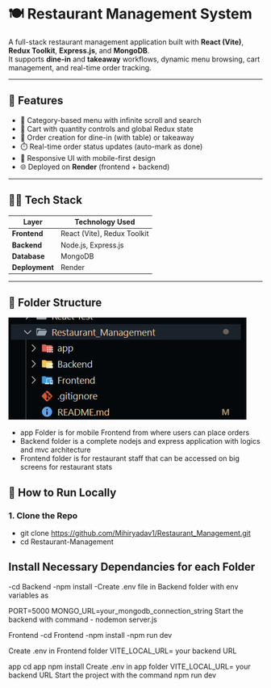 # 🍽️ Restaurant Management System

A full-stack restaurant management application built with **React (Vite)**, **Redux Toolkit**, **Express.js**, and **MongoDB**.  
It supports **dine-in** and **takeaway** workflows, dynamic menu browsing, cart management, and real-time order tracking.

---

## 🚀 Features

- 🧭 Category-based menu with infinite scroll and search  
- 🛒 Cart with quantity controls and global Redux state  
- 🧾 Order creation for dine-in (with table) or takeaway  
- ⏱️ Real-time order status updates (auto-mark as done)  
- 📱 Responsive UI with mobile-first design  
- 🌐 Deployed on **Render** (frontend + backend)

---

## 🧑‍💻 Tech Stack

| Layer | Technology Used |
|-------|-----------------|
| **Frontend** | React (Vite), Redux Toolkit |
| **Backend** | Node.js, Express.js |
| **Database** | MongoDB |
| **Deployment** | Render |

---

## 📁 Folder Structure

![Folder Structure](image.png)
- app Folder is for mobile Frontend from where users can place orders
- Backend folder is a complete nodejs and express application with logics and mvc architecture
- Frontend folder is for restaurant staff that can be accessed on big screens for restaurant stats


## 🧭 How to Run Locally

### 1. Clone the Repo

- git clone https://github.com/Mihiryadav1/Restaurant_Management.git
- cd Restaurant-Management

## Install Necessary Dependancies for each Folder
-cd Backend
-npm install
-Create .env file in Backend folder with env variables as 

PORT=5000
MONGO_URL=your_mongodb_connection_string
Start the backend with command - nodemon server.js


Frontend
-cd Frontend
-npm install
-npm run dev

Create .env in Frontend folder 
VITE_LOCAL_URL= your backend URL

app
cd app
npm install
Create .env in app folder 
VITE_LOCAL_URL= your backend URL
Start the project with the command npm run dev





